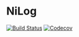 # NiLog

[![Build Status](https://travis-ci.com/GiggleLiu/NiLog.jl.svg?branch=master)](https://travis-ci.com/GiggleLiu/NiLog.jl)
[![Codecov](https://codecov.io/gh/GiggleLiu/NiLog.jl/branch/master/graph/badge.svg)](https://codecov.io/gh/GiggleLiu/NiLog.jl)

